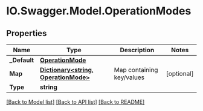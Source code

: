 # IO.Swagger.Model.OperationModes
## Properties

Name | Type | Description | Notes
------------ | ------------- | ------------- | -------------
**_Default** | [**OperationMode**](OperationMode.md) |  | 
**Map** | [**Dictionary&lt;string, OperationMode&gt;**](OperationMode.md) | Map containing key/values | [optional] 
**Type** | **string** |  | 

[[Back to Model list]](../README.md#documentation-for-models) [[Back to API list]](../README.md#documentation-for-api-endpoints) [[Back to README]](../README.md)

